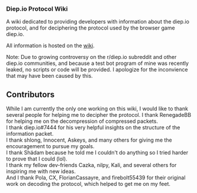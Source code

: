 ### Diep.io Protocol Wiki
A wiki dedicated to providing developers with information about the diep.io protocol, and for deciphering the protocol used by the browser game diep.io.

All information is hosted on the [wiki](https://github.com/HueHanaejistla/diep.io-protocol-wiki/wiki).

Note: Due to growing controversy on the r/diep.io subreddit and other diep.io communities, and because a test bot program of mine was recently leaked, no scripts or code will be provided. I apologize for the inconvience that may have been caused by this.

## Contributors
While I am currently the only one working on this wiki, I would like to thank several people for helping me to decipher the protocol.
I thank RenegadeBB for helping me on the decompression of compressed packets. <br/>
I thank diep.io#7444 for his very helpful insights on the structure of the information packet. <br/>
I thank shlong, Innocent, Askeys, and many others for giving me the encouragement to pursue my goals. <br/>
I thank Shädam because he told me I couldn't do anything so I tried harder to prove that I could (lol). <br/>
I thank my fellow dev-friends Cazka, nilpy, Kali, and several others for inspiring me with new ideas. <br/>
And I thank Pola, CX, FlorianCassayre, and firebolt55439 for their original work on decoding the protocol, which helped to get me on my feet.
